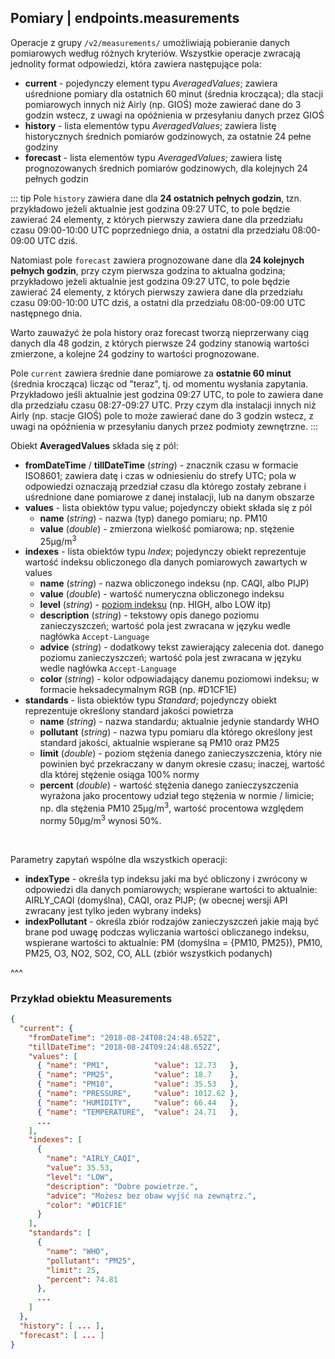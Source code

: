 ## Pomiary | endpoints.measurements

Operacje z grupy `/v2/measurements/` umożliwiają pobieranie danych pomiarowych według różnych kryteriów. Wszystkie operacje zwracają jednolity format odpowiedzi, która zawiera następujące pola:
- **current** - pojedynczy element typu _AveragedValues_; zawiera uśrednione pomiary dla ostatnich 60 minut (średnia krocząca); dla stacji pomiarowych innych niż Airly (np. GIOŚ) może zawierać dane do 3 godzin wstecz, z uwagi na opóźnienia w przesyłaniu danych przez GIOŚ
- **history** - lista elementów typu _AveragedValues_; zawiera listę historycznych średnich pomiarów godzinowych, za ostatnie 24 pełne godziny
- **forecast** - lista elementów typu _AveragedValues_; zawiera listę prognozowanych średnich pomiarów godzinowych, dla kolejnych 24 pełnych godzin

::: tip
Pole `history` zawiera dane dla **24 ostatnich pełnych godzin**, tzn. przykładowo jeżeli aktualnie jest godzina 09:27 UTC, to pole będzie zawierać 24 elementy, z których pierwszy zawiera dane dla przedziału czasu 09:00-10:00 UTC poprzedniego dnia, a ostatni dla przedziału 08:00-09:00 UTC dziś.

Natomiast pole `forecast` zawiera prognozowane dane dla **24 kolejnych pełnych godzin**, przy czym pierwsza godzina to aktualna godzina; przykładowo jeżeli aktualnie jest godzina 09:27 UTC, to pole będzie zawierać 24 elementy, z których pierwszy zawiera dane dla przedziału czasu 09:00-10:00 UTC dziś, a ostatni dla przedziału 08:00-09:00 UTC następnego dnia.

Warto zauważyć że pola history oraz forecast tworzą nieprzerwany ciąg danych dla 48 godzin, z których pierwsze 24 godziny stanowią wartości zmierzone, a kolejne 24 godziny to wartości prognozowane.

Pole `current` zawiera średnie dane pomiarowe za **ostatnie 60 minut** (średnia krocząca) licząc od "teraz", tj. od momentu wysłania zapytania. Przykładowo jeśli aktualnie jest godzina 09:27 UTC, to pole to zawiera dane dla przedziału czasu 08:27-09:27 UTC. Przy czym dla instalacji innych niż Airly (np. stacje GIOŚ) pole to może zawierać dane do 3 godzin wstecz, z uwagi na opóźnienia w przesyłaniu danych przez podmioty zewnętrzne.
:::

Obiekt **AveragedValues** składa się z pól:
- **fromDateTime** / **tillDateTime** (_string_) - znacznik czasu w formacie ISO8601; zawiera datę i czas w odniesieniu do strefy UTC; pola w odpowiedzi oznaczają przedział czasu dla którego zostały zebrane i uśrednione dane pomiarowe z danej instalacji, lub na danym obszarze
- **values** - lista obiektów typu value; pojedynczy obiekt składa się z pól
    - **name** (_string_) - nazwa (typ) danego pomiaru; np. PM10
    - **value** (_double_) - zmierzona wielkość pomiarowa; np. stężenie 25µg/m<sup>3</sup>
- **indexes** - lista obiektów typu _Index_; pojedynczy obiekt reprezentuje wartość indeksu obliczonego dla danych pomiarowych zawartych w values
    - **name**  (_string_) - nazwa obliczonego indeksu (np. CAQI, albo PIJP)
    - **value** (_double_) -  wartość numeryczna obliczonego indeksu
    - **level** (_string_) -  [poziom indeksu](#endpoints.meta.indexes) (np. HIGH, albo LOW itp)
    - **description** (_string_) -  tekstowy opis danego poziomu zanieczyszczeń; wartość pola jest zwracana w języku wedle nagłówka `Accept-Language`
    - **advice** (_string_) -  dodatkowy tekst zawierający zalecenia dot. danego poziomu zanieczyszczeń; wartość pola jest zwracana w języku wedle nagłówka `Accept-Language`
    - **color** (_string_) -  kolor odpowiadający danemu poziomowi indeksu; w formacie heksadecymalnym RGB (np. #D1CF1E)
- **standards** - lista obiektów typu _Standard_; pojedynczy obiekt reprezentuje określony standard jakości powietrza
    - **name** (_string_) -  nazwa standardu; aktualnie jedynie standardy WHO
    - **pollutant** (_string_) -  nazwa typu pomiaru dla którego określony jest standard jakości, aktualnie wspierane są PM10 oraz PM25
    - **limit** (_double_) -  poziom stężenia danego zanieczyszczenia, który nie powinien być przekraczany w danym okresie czasu; inaczej, wartość dla której stężenie osiąga 100% normy
    - **percent** (_double_) -  wartość stężenia danego zanieczyszczenia wyrażona jako procentowy udział tego stężenia w normie / limicie; np. dla stężenia PM10 25µg/m<sup>3</sup>, wartość procentowa względem normy 50µg/m<sup>3</sup> wynosi 50%.

<p>&nbsp;</p>

Parametry zapytań wspólne dla wszystkich operacji:
- **indexType** - określa typ indeksu jaki ma być obliczony i zwrócony w odpowiedzi dla danych pomiarowych; wspierane wartości to aktualnie: AIRLY_CAQI (domyślna), CAQI, oraz PIJP; (w obecnej wersji API zwracany jest tylko jeden wybrany indeks)
- **indexPollutant** - określa zbiór rodzajów zanieczyszczeń jakie mają być brane pod uwagę podczas wyliczania wartości obliczanego indeksu, wspierane wartości to aktualnie: PM (domyślna = {PM10, PM25}), PM10, PM25, O3, NO2, SO2, CO, ALL (zbiór wszystkich podanych)


^^^

### Przykład obiektu Measurements

```json
{
  "current": {
    "fromDateTime": "2018-08-24T08:24:48.652Z",
    "tillDateTime": "2018-08-24T09:24:48.652Z",
    "values": [
      { "name": "PM1",          "value": 12.73   },
      { "name": "PM25",         "value": 18.7    },
      { "name": "PM10",         "value": 35.53   },
      { "name": "PRESSURE",     "value": 1012.62 },
      { "name": "HUMIDITY",     "value": 66.44   },
      { "name": "TEMPERATURE",  "value": 24.71   },
      ...
    ],
    "indexes": [
      {
        "name": "AIRLY_CAQI",
        "value": 35.53,
        "level": "LOW",
        "description": "Dobre powietrze.",
        "advice": "Możesz bez obaw wyjść na zewnątrz.",
        "color": "#D1CF1E"
      }
    ],
    "standards": [
      {
        "name": "WHO",
        "pollutant": "PM25",
        "limit": 25,
        "percent": 74.81
      },
      ...
    ]
  },
  "history": [ ... ],
  "forecast": [ ... ]
}
```
